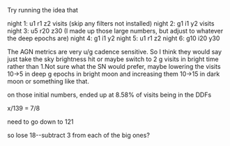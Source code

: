 Try running the idea that 

night 1: u1 r1 z2 visits   (skip any filters not installed)
night 2: g1 i1 y2 visits
night 3:  u5 r20 z30   (I made up those large numbers, but adjust to whatever the deep epochs are)
night 4: g1 i1 y2
night 5: u1 r1 z2
night 6: g10 i20 y30

The AGN metrics are very u/g cadence sensitive. So I think they would say just take the sky brightness hit or maybe switch to 2 g visits in bright time rather than 1.Not sure what the SN would prefer, maybe lowering the visits 10->5 in deep g epochs in bright moon and increasing them 10->15 in dark moon or something like that.


on those initial numbers, ended up at 8.58% of visits being in the DDFs

x/139 = 7/8

need to go down to 121

so lose 18--subtract 3 from each of the big ones?

